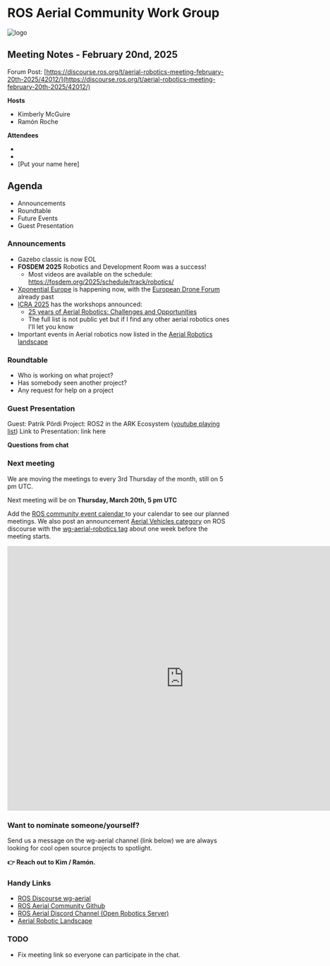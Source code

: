 # ROS Aerial Community Work Group

![logo](https://avatars.githubusercontent.com/u/130599769?s=200&v=4)

## Meeting Notes - February 20nd, 2025

Forum Post: [https://discourse.ros.org/t/aerial-robotics-meeting-february-20th-2025/42012/](https://discourse.ros.org/t/aerial-robotics-meeting-february-20th-2025/42012/)

**Hosts**
* Kimberly McGuire
* Ramón Roche

**Attendees**

* 
*
* [Put your name here]

## Agenda

* Announcements
* Roundtable
* Future Events
* Guest Presentation

### Announcements

* Gazebo classic is now EOL
* **FOSDEM 2025** Robotics and Development Room was a success!
  * Most videos are available on the schedule: https://fosdem.org/2025/schedule/track/robotics/
* [Xponential Europe](https://www.xponential-europe.com/) is happening now, with the [European Drone Forum](https://eudroneforum.org/) already past     
* [ICRA 2025](https://2025.ieee-icra.org/) has the workshops announced:
  * [25 years of Aerial Robotics: Challenges and Opportunities]( https://aerial-robotics-workshop-icra.com/)
  * The full list is not public yet but if I find any other aerial robotics ones I'll let you know
* Important events in Aerial robotics now listed in the [Aerial Robotics landscape](https://ros-aerial.github.io/aerial_robotic_landscape/events/)

### Roundtable
* Who is working on what project?
* Has somebody seen another project?
* Any request for help on a project


### Guest Presentation

Guest: Patrik Pördi
Project: ROS2 in the ARK Ecosystem ([youtube playing list](https://www.youtube.com/watch?v=3BJB3OAo3tw&list=PLUepQApgwSoyIdgrab7oNXktWxaxzTcKm))
Link to Presentation: link here

**Questions from chat**


### Next meeting

We are moving the meetings to every 3rd Thursday of the month, still on 5 pm UTC.

Next meeting will be on **Thursday, March 20th, 5 pm UTC**


Add the [ROS community event calendar ](https://calendar.google.com/calendar/u/0/embed?src=c_3fc5c4d6ece9d80d49f136c1dcd54d7f44e1acefdbe87228c92ff268e85e2ea0@group.calendar.google.com&ctz=UTC)to your calendar to see our planned meetings.
We also post an announcement [Aerial Vehicles category](https://discourse.ros.org/c/aerial-vehicles/14) on ROS discourse with the [wg-aerial-robotics tag](https://discourse.ros.org/tag/wg-aerial-robotics) about one week before the meeting starts.

<iframe src="https://calendar.google.com/calendar/u/0/embed?src=c_3fc5c4d6ece9d80d49f136c1dcd54d7f44e1acefdbe87228c92ff268e85e2ea0@group.calendar.google.com&ctz=UTC" style="border: 0" width="800" height="600" frameborder="0" scrolling="no"></iframe>

### Want to nominate someone/yourself?

Send us a message on the wg-aerial channel (link below) we are always looking for cool open source projects to spotlight.

**👉 Reach out to Kim / Ramón.**

### Handy Links
* [ROS Discourse wg-aerial](https://discourse.ros.org/tag/wg-aerial-robotics)
* [ROS Aerial Community Github](https://github.com/ROS-Aerial)
* [ROS Aerial Discord Channel (Open Robotics Server)](https://discord.gg/open-robotics-1077825543698927656)
* [Aerial Robotic Landscape](https://ros-aerial.github.io/aerial_robotic_landscape/)


### TODO

* Fix meeting link so everyone can participate in the chat.
